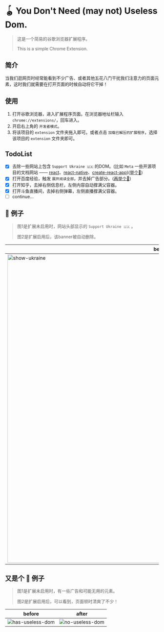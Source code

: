 # 🪀 You Don't Need (may not) Useless Dom.

> 这是一个简易的谷歌浏览器扩展程序。
> 
> This is a simple Chrome Extension.

## 简介
当我们逛网页时经常能看到不少广告、或者其他五花八门干扰我们注意力的页面元素，这时我们就需要在打开页面的时候自动将它干掉！

## 使用
  1. 打开谷歌浏览器，进入扩展程序页面。在浏览器地址栏输入`chrome://extensions/`，回车进入。
  2. 开启右上角的 `开发者模式`。
  3. 将该项目的 `extension` 文件夹拖入即可。或者点击 `加载已解压的扩展程序`，选择该项目的 `extension` 文件夹即可。

## TodoList
- [x] 去除一些网站上包含 `Support Ukraine 🇺🇦` 的DOM。(比如 `Meta` 一些开源项目的文档网站 —— [react](https://react.dev)、[react-native](https://reactnative.dev/)、[create-react-app](https://create-react-app.dev/))([举个🌰](#example))
- [x] 打开百度经验，触发 `展开阅读全部`，并去掉广告部分。([再举个🌰](#example2))
- [x] 打开知乎，去掉右侧信息栏，左侧内容自动撑满父容器。
- [x] 打开斗鱼直播间，去掉右侧弹幕，左侧直播撑满父容器。
- [ ] continue...

## <span id="example">🌰 例子</span>
> 图1是扩展未启用时，网站头部显示的 `Support Ukraine 🇺🇦` 。
> 
> 图2是扩展启用后，该banner被自动删除。

|  before  |  after  |
|  ------  |  -----  |
| <img width="1008" alt="show-ukraine" src="https://user-images.githubusercontent.com/30711792/229255167-8b247858-a5a6-4e58-ad6c-01b815570983.png"> | <img width="1008" alt="hide-ukraine" src="https://user-images.githubusercontent.com/30711792/229255190-6e15d503-7c60-403f-a524-3dcfe1039157.png"> |

## <span id="example2">又是个 🌰 例子</span>
> 图1是扩展未启用时，有一些广告和可能无用的元素。
> 
> 图2是扩展启用后，可以看到，页面顿时清爽了不少！

|  before  |  after  |
|  ------  |  -----  |
| ![has-useless-dom](https://user-images.githubusercontent.com/30711792/229255625-ec767034-e7bb-4a79-9557-47360dc12644.jpg) | ![no-useless-dom](https://user-images.githubusercontent.com/30711792/229255638-f34a7663-2770-4ad4-a805-abe8ab2d666f.jpg) |
